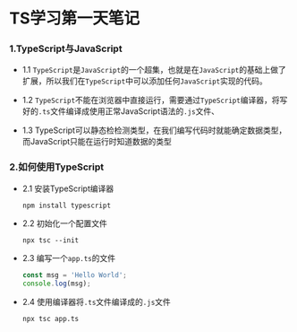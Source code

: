 # TS学习第一天笔记

### 1.TypeScript与JavaScript

- 1.1 `TypeScript`是`JavaScript`的一个超集，也就是在`JavaScript`的基础上做了扩展，所以我们在`TypeScript`中可以添加任何`JavaScript`实现的代码。

- 1.2 `TypeScript`不能在浏览器中直接运行，需要通过`TypeScript`编译器，将写好的`.ts`文件编译成使用正常JavaScript语法的`.js`文件、

- 1.3 TypeScript可以静态检检测类型，在我们编写代码时就能确定数据类型，而JavaScript只能在运行时知道数据的类型

  

### 2.如何使用TypeScript

- 2.1 安装TypeScript编译器

  `npm install typescript`

- 2.2 初始化一个配置文件

  `npx tsc --init`

- 2.3 编写一个`app.ts`的文件

  ```typescript
  const msg = 'Hello World';
  console.log(msg);
  ```

- 2.4 使用编译器将`.ts`文件编译成的`.js`文件

  `npx tsc app.ts`

  